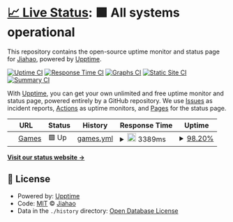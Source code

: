 # [📈 Live Status](https://cloudpanda.github.io/uptime): <!--live status--> **🟩 All systems operational**

This repository contains the open-source uptime monitor and status page for [Jiahao](https://cloudpanda.github.io/uptime), powered by [Upptime](https://github.com/upptime/upptime).

[![Uptime CI](https://github.com/cloudpanda/uptime/workflows/Uptime%20CI/badge.svg)](https://github.com/cloudpanda/uptime/actions?query=workflow%3A%22Uptime+CI%22)
[![Response Time CI](https://github.com/cloudpanda/uptime/workflows/Response%20Time%20CI/badge.svg)](https://github.com/cloudpanda/uptime/actions?query=workflow%3A%22Response+Time+CI%22)
[![Graphs CI](https://github.com/cloudpanda/uptime/workflows/Graphs%20CI/badge.svg)](https://github.com/cloudpanda/uptime/actions?query=workflow%3A%22Graphs+CI%22)
[![Static Site CI](https://github.com/cloudpanda/uptime/workflows/Static%20Site%20CI/badge.svg)](https://github.com/cloudpanda/uptime/actions?query=workflow%3A%22Static+Site+CI%22)
[![Summary CI](https://github.com/cloudpanda/uptime/workflows/Summary%20CI/badge.svg)](https://github.com/cloudpanda/uptime/actions?query=workflow%3A%22Summary+CI%22)

With [Upptime](https://upptime.js.org), you can get your own unlimited and free uptime monitor and status page, powered entirely by a GitHub repository. We use [Issues](https://github.com/cloudpanda/uptime/issues) as incident reports, [Actions](https://github.com/cloudpanda/uptime/actions) as uptime monitors, and [Pages](https://cloudpanda.github.io/uptime) for the status page.

<!--start: status pages-->
<!-- This summary is generated by Upptime (https://github.com/upptime/upptime) -->
<!-- Do not edit this manually, your changes will be overwritten -->
<!-- prettier-ignore -->
| URL | Status | History | Response Time | Uptime |
| --- | ------ | ------- | ------------- | ------ |
| <img alt="" src="https://icons.duckduckgo.com/ip3/games.cloudpanda5.repl.co.ico" height="13"> [Games](https://games.cloudpanda5.repl.co/) | 🟩 Up | [games.yml](https://github.com/cloudpanda1/uptime/commits/HEAD/history/games.yml) | <details><summary><img alt="Response time graph" src="./graphs/games/response-time-week.png" height="20"> 3389ms</summary><br><a href="https://cloudpanda.github.io/uptime/history/games"><img alt="Response time 1358" src="https://img.shields.io/endpoint?url=https%3A%2F%2Fraw.githubusercontent.com%2Fcloudpanda1%2Fuptime%2FHEAD%2Fapi%2Fgames%2Fresponse-time.json"></a><br><a href="https://cloudpanda.github.io/uptime/history/games"><img alt="24-hour response time 317" src="https://img.shields.io/endpoint?url=https%3A%2F%2Fraw.githubusercontent.com%2Fcloudpanda1%2Fuptime%2FHEAD%2Fapi%2Fgames%2Fresponse-time-day.json"></a><br><a href="https://cloudpanda.github.io/uptime/history/games"><img alt="7-day response time 3389" src="https://img.shields.io/endpoint?url=https%3A%2F%2Fraw.githubusercontent.com%2Fcloudpanda1%2Fuptime%2FHEAD%2Fapi%2Fgames%2Fresponse-time-week.json"></a><br><a href="https://cloudpanda.github.io/uptime/history/games"><img alt="30-day response time 1425" src="https://img.shields.io/endpoint?url=https%3A%2F%2Fraw.githubusercontent.com%2Fcloudpanda1%2Fuptime%2FHEAD%2Fapi%2Fgames%2Fresponse-time-month.json"></a><br><a href="https://cloudpanda.github.io/uptime/history/games"><img alt="1-year response time 1358" src="https://img.shields.io/endpoint?url=https%3A%2F%2Fraw.githubusercontent.com%2Fcloudpanda1%2Fuptime%2FHEAD%2Fapi%2Fgames%2Fresponse-time-year.json"></a></details> | <details><summary><a href="https://cloudpanda.github.io/uptime/history/games">98.20%</a></summary><a href="https://cloudpanda.github.io/uptime/history/games"><img alt="All-time uptime 99.54%" src="https://img.shields.io/endpoint?url=https%3A%2F%2Fraw.githubusercontent.com%2Fcloudpanda1%2Fuptime%2FHEAD%2Fapi%2Fgames%2Fuptime.json"></a><br><a href="https://cloudpanda.github.io/uptime/history/games"><img alt="24-hour uptime 100.00%" src="https://img.shields.io/endpoint?url=https%3A%2F%2Fraw.githubusercontent.com%2Fcloudpanda1%2Fuptime%2FHEAD%2Fapi%2Fgames%2Fuptime-day.json"></a><br><a href="https://cloudpanda.github.io/uptime/history/games"><img alt="7-day uptime 98.20%" src="https://img.shields.io/endpoint?url=https%3A%2F%2Fraw.githubusercontent.com%2Fcloudpanda1%2Fuptime%2FHEAD%2Fapi%2Fgames%2Fuptime-week.json"></a><br><a href="https://cloudpanda.github.io/uptime/history/games"><img alt="30-day uptime 99.14%" src="https://img.shields.io/endpoint?url=https%3A%2F%2Fraw.githubusercontent.com%2Fcloudpanda1%2Fuptime%2FHEAD%2Fapi%2Fgames%2Fuptime-month.json"></a><br><a href="https://cloudpanda.github.io/uptime/history/games"><img alt="1-year uptime 99.54%" src="https://img.shields.io/endpoint?url=https%3A%2F%2Fraw.githubusercontent.com%2Fcloudpanda1%2Fuptime%2FHEAD%2Fapi%2Fgames%2Fuptime-year.json"></a></details>

<!--end: status pages-->

[**Visit our status website →**](https://cloudpanda.github.io/uptime)

## 📄 License

- Powered by: [Upptime](https://github.com/upptime/upptime)
- Code: [MIT](./LICENSE) © [Jiahao](https://cloudpanda.github.io/uptime)
- Data in the `./history` directory: [Open Database License](https://opendatacommons.org/licenses/odbl/1-0/)
